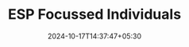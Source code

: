 ---  
title: "ESP Focussed Individuals"  
date: 2024-10-17T14:37:47+05:30  
layout: "other"  
draft: false  
intro: "We offer tailored programs for specific groups, including slow learners, consultants, homemakers, career transitioners, and more. Our training is designed to meet unique needs and provide targeted learning solutions for each group."
brochure:
  view_link: "PDF/ESP-brochure.pdf"
  download_link: "PDF/ESP-brochure.pdf"
services:  
    - subheading: "Slow Learners"  
      fa_icon: "fa-clock"  
      desc: "Develop a slow-paced, individualized learning structure emphasizing clarity, repetition, and practical examples."  
      # benefits:
      #   - "Personalized Learning Experience"
      #   - "Our programs are designed to cater to the unique needs and goals of each group"

    - subheading: "Consultants"  
      fa_icon: "fa-briefcase"  
      desc: "Provide advanced courses on client engagement, analytical skills, and industry-specific knowledge."  

    - subheading: "Homemakers"  
      fa_icon: "fa-home"  
      desc: "Offer empowerment training focusing on entrepreneurship, digital literacy, time management, and personal development."  

    - subheading: "Career Transitioners"  
      fa_icon: "fa-exchange-alt"  
      desc: "Provide reskilling and upskilling courses with guidance on career mapping, interview skills, and certifications."  

    - subheading: "Capability Assessment"  
      fa_icon: "fa-chart-bar"  
      desc: "Help individuals evaluate strengths and weaknesses through assessments and personalized feedback."  

    - subheading: "Aspirational Assessment"  
      fa_icon: "fa-star"  
      desc: "Focus on helping individuals define and pursue long-term goals with courses emphasizing vision and perseverance."  

    - subheading: "Dream Path Guidance"  
      fa_icon: "fa-compass"  
      desc: "Provide personalized mentoring to align passions with career or life goals."  
---